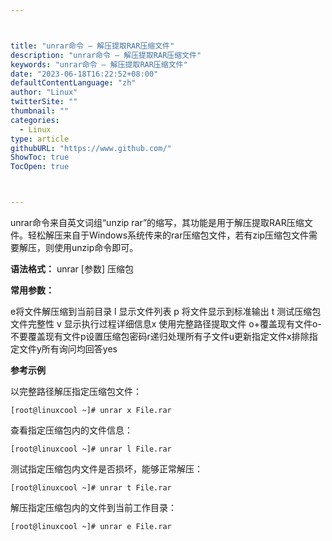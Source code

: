 ```yaml
---



title: "unrar命令 – 解压提取RAR压缩文件"
description: "unrar命令 – 解压提取RAR压缩文件"
keywords: "unrar命令 – 解压提取RAR压缩文件"
date: "2023-06-18T16:22:52+08:00"
defaultContentLanguage: "zh"
author: "Linux"
twitterSite: ""
thumbnail: ""
categories:
  - Linux
type: article
githubURL: "https://www.github.com/"
ShowToc: true
TocOpen: true



---
```


unrar命令来自英文词组“unzip rar”的缩写，其功能是用于解压提取RAR压缩文件。轻松解压来自于Windows系统传来的rar压缩包文件，若有zip压缩包文件需要解压，则使用unzip命令即可。

**语法格式：** unrar [参数] 压缩包

**常用参数：**

e将文件解压缩到当前目录 l 显示文件列表 p 将文件显示到标准输出 t 测试压缩包文件完整性 v 显示执行过程详细信息x 使用完整路径提取文件 o+覆盖现有文件o-不要覆盖现有文件p设置压缩包密码r递归处理所有子文件u更新指定文件x排除指定文件y所有询问均回答yes

**参考示例**

以完整路径解压指定压缩包文件：

```
[root@linuxcool ~]# unrar x File.rar
```

查看指定压缩包内的文件信息：

```
[root@linuxcool ~]# unrar l File.rar
```

测试指定压缩包内文件是否损坏，能够正常解压：

```
[root@linuxcool ~]# unrar t File.rar
```

解压指定压缩包内的文件到当前工作目录：

```
[root@linuxcool ~]# unrar e File.rar
```